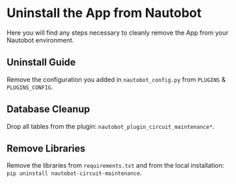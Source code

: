 # Uninstall the App from Nautobot

Here you will find any steps necessary to cleanly remove the App from your Nautobot environment.

## Uninstall Guide

Remove the configuration you added in `nautobot_config.py` from `PLUGINS` & `PLUGINS_CONFIG`.

## Database Cleanup


Drop all tables from the plugin: `nautobot_plugin_circuit_maintenance*`.

## Remove Libraries

Remove the libraries from `requirements.txt` and from the local installation: `pip uninstall nautobot-circuit-maintenance`.
